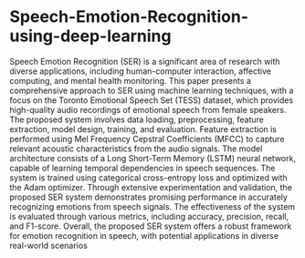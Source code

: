 # Speech-Emotion-Recognition-using-deep-learning
Speech Emotion Recognition (SER) is a significant area of research with diverse
applications, including human-computer interaction, affective computing, and mental
health monitoring. This paper presents a comprehensive approach to SER using machine
learning techniques, with a focus on the Toronto Emotional Speech Set (TESS) dataset,
which provides high-quality audio recordings of emotional speech from female speakers.
The proposed system involves data loading, preprocessing, feature extraction, model
design, training, and evaluation. Feature extraction is performed using Mel Frequency
Cepstral Coefficients (MFCC) to capture relevant acoustic characteristics from the audio
signals. The model architecture consists of a Long Short-Term Memory (LSTM) neural
network, capable of learning temporal dependencies in speech sequences.
The system is trained using categorical cross-entropy loss and optimized with the Adam
optimizer. Through extensive experimentation and validation, the proposed SER system
demonstrates promising performance in accurately recognizing emotions from speech
signals. The effectiveness of the system is evaluated through various metrics, including
accuracy, precision, recall, and F1-score. Overall, the proposed SER system offers a
robust framework for emotion recognition in speech, with potential applications in diverse
real-world scenarios

